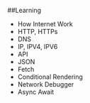 ##Learning

- How Internet Work
- HTTP, HTTPs
- DNS
- IP, IPV4, IPV6
- API
- JSON
- Fetch
- Conditional Rendering
- Network Debugger
- Async Await
